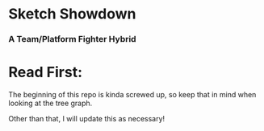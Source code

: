 # Sketch Showdown
### A Team/Platform Fighter Hybrid

# Read First:
The beginning of this repo is kinda screwed up, so keep that in 
mind when looking at the tree graph.

Other than that, I will update this as necessary!